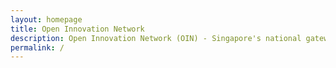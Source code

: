 ```yaml
---
layout: homepage
title: Open Innovation Network
description: Open Innovation Network (OIN) - Singapore's national gateway to open innovation challenges, upcoming activities, latest happenings, and resources.
permalink: /
---
```



